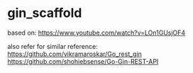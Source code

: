 # gin_scaffold
based on: https://www.youtube.com/watch?v=LOn1GUsjOF4

also refer for similar reference: 
https://github.com/vikramaroskar/Go_rest_gin
https://github.com/shohiebsense/Go-Gin-REST-API

